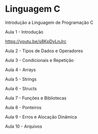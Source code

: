 # Linguagem C
Introdução a Linguagem de Programação C

Aula 1 - Introdução

https://youtu.be/s8KpDvLnJrc

Aula 2 - Tipos de Dados e Operadores

Aula 3 - Condicionais e Repetição

Aula 4 - Arrays

Aula 5 - Strings

Aula 6 - Structs

Aula 7 - Funções e Bibliotecas

Aula 8 - Ponteiros

Aula 9 - Erros e Alocação Dinâmica

Aula 10 - Arquivos
